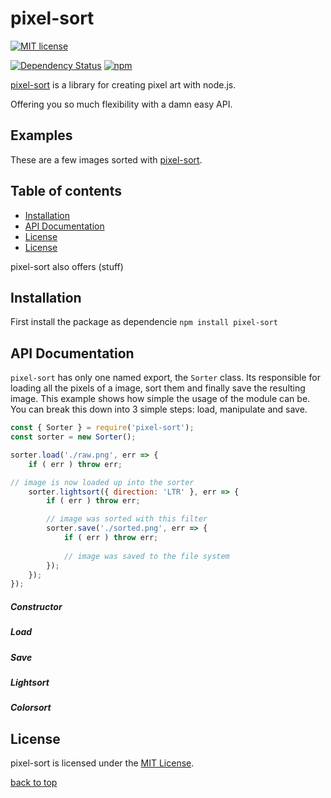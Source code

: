 # pixel-sort
[![MIT license](http://img.shields.io/badge/license-MIT-brightgreen.svg?style=popout)](http://opensource.org/licenses/MIT)

[![Dependency Status](https://img.shields.io/david/schulke-214/pixel-sort.svg?style=popout)](https://david-dm.org/schulke-214/pixel-sort)
[![npm](https://img.shields.io/npm/v/pixel-sort.svg?style=popout)](https://www.npmjs.com/package/pixel-sort/)

[pixel-sort](https://www.npmjs.com/package/pixel-sort/) is a library for creating pixel art with node.js. 

Offering you so much flexibility with a damn easy API.

## Examples
These are a few images sorted with [pixel-sort](https://www.npmjs.com/package/pixel-sort/).

## Table of contents

- [Installation](#installation)
- [API Documentation](#api-documentation)
- [License](#license)
- [License](#license)

pixel-sort also offers (stuff)


## Installation
First install the package as dependencie 
`npm install pixel-sort`


## API Documentation
`pixel-sort` has only one named export, the `Sorter` class. Its responsible for loading all the pixels of a image, sort them and finally save the resulting image. This example shows how simple the usage of the module can be. You can break this down into 3 simple steps: load, manipulate and save.

```js
const { Sorter } = require('pixel-sort');
const sorter = new Sorter();

sorter.load('./raw.png', err => {
    if ( err ) throw err;

// image is now loaded up into the sorter
    sorter.lightsort({ direction: 'LTR' }, err => {
        if ( err ) throw err;

        // image was sorted with this filter
        sorter.save('./sorted.png', err => {
            if ( err ) throw err;
        
            // image was saved to the file system
        });
    });
});
```


##### Constructor
##### Load
##### Save
##### Lightsort
##### Colorsort

## License
pixel-sort is licensed under the [MIT License](https://github.com/schulke-214/pixel-sort/blob/master/LICENSE).

[back to top](#pixel-sort)